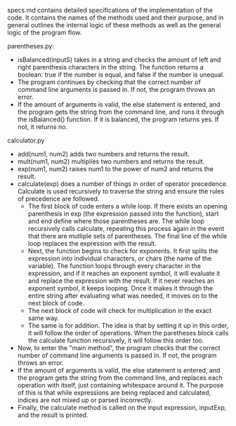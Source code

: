 specs.md contains detailed specifications of the implementation of the code. It contains the names of the methods used and their purpose, and in general outlines the internal logic of these methods as well as the general logic of the program flow.

parentheses.py:
- isBalanced(inputS) takes in a string and checks the amount of left and right parenthesis characters in the string. The function returns a boolean: true if the number is equal, and false if the number is unequal. 
- The program continues by checking that the correct number of command line arguments is passed in. If not, the program throws an error. 
- If the amount of arguments is valid, the else statement is entered, and the program gets the string from the command line, and runs it through the isBalanced() function. If it is balanced, the program returns yes. If not, it returns no.

calculator.py
- add(num1, num2) adds two numbers and returns the result. 
- mult(num1, num2) multiplies two numbers and returns the result.
- exp(num1, num2) raises num1 to the power of num2 and returns the result.
- calculate(exp) does a number of things in order of operator precedence. Calculate is used recursively to traverse the string and ensure the rules of precedence are followed. 
    - The first block of code enters a while loop. If there exists an opening parenthesis in exp (the expression passed into the function), start and end define where those parentheses are. The while loop recursively calls calculate, repeating this process again in the event that there are mutliple sets of parentheses. The final line of the while loop replaces the expression with the result. 
    - Next, the function begins to check for exponents. It first splits the expression into individual characters, or chars (the name of the variable). The function loops through every character in the expression, and if it reaches an exponent symbol, it will evaluate it and replace the expression with the result. If it never reaches an exponent symbol, it keeps looping. Once it makes it through the entire string after evaluating what was needed, it moves on to the next block of code. 
    - The next block of code will check for multiplication in the exact same way.
    - The same is for addition. The idea is that by setting it up in this order, it will follow the order of operations. When the paretheses block calls the calculate function recursively, it will follow this order too. 
- Now, to enter the "main method", the program checks that the correct number of command line arguments is passed in. If not, the program throws an error. 
- If the amount of arguments is valid, the else statement is entered, and the program gets the string from the command line, and replaces each operation with itself, just containing whitespace around it. The purpose of this is 
that while expressions are being replaced and calculated, indices are not mixed up or parsed incorrectly. 
- Finally, the calculate method is called on the input expression, inputExp, and the result is printed.